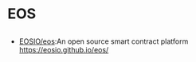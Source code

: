 # EOS

##

* [EOSIO/eos](https://github.com/EOSIO/eos):An open source smart contract platform https://eosio.github.io/eos/
